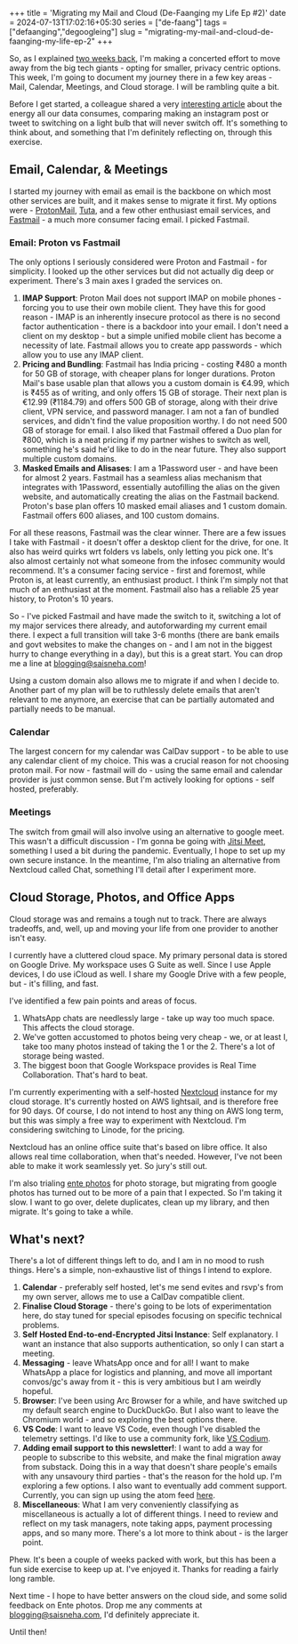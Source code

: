 +++
title = 'Migrating my Mail and Cloud (De-Faanging my Life Ep #2)'
date = 2024-07-13T17:02:16+05:30
series = ["de-faang"]
tags = ["defaanging","degoogleing"]
slug = "migrating-my-mail-and-cloud-de-faanging-my-life-ep-2"
+++

So, as I explained [two weeks back](/2024/06/de-faanging-and-de-googling-my-life-ep-%231-framework-and-dragons/), I'm making a concerted effort to move away from the big tech giants - opting for smaller, privacy centric options. This week, I'm going to document my journey there in a few key areas - Mail, Calendar, Meetings, and Cloud storage. I will be rambling quite a bit. 

Before I get started, a colleague shared a very [interesting article](https://www.msn.com/en-us/news/technology/every-time-you-post-to-instagram-you-re-turning-on-a-light-bulb-forever/ar-BB1ptAbW) about the energy all our data consumes, comparing making an instagram post or tweet to switching on a light bulb that will never switch off. It's something to think about, and something that I'm definitely reflecting on, through this exercise.

## Email, Calendar, & Meetings

I started my journey with email as email is the backbone on which most other services are built, and it makes sense to migrate it first. My options were - [ProtonMail](https://proton.me/mail), [Tuta](https://tuta.com/), and a few other enthusiast email services, and [Fastmail](https://fastmail.com) - a much more consumer facing email. I picked Fastmail.

### Email: Proton vs Fastmail

The only options I seriously considered were Proton and Fastmail - for simplicity. I looked up the other services but did not actually dig deep or experiment. There's 3 main axes I graded the services on.

1. **IMAP Support**: Proton Mail does not support IMAP on mobile phones - forcing you to use their own mobile client. They have this for good reason - IMAP is an inherently insecure protocol as there is no second factor authentication - there is a backdoor into your email. I don't need a client on my desktop - but a simple unified mobile client has become a necessity of late. Fastmail allows you to create app passwords - which allow you to use any IMAP client.
2. **Pricing and Bundling**: Fastmail has India pricing - costing ₹480 a month for 50 GB of storage, with cheaper plans for longer durations. Proton Mail's base usable plan that allows you a custom domain is €4.99, which is ₹455 as of writing, and only offers 15 GB of storage. Their next plan is €12.99 (₹1184.79) and offers 500 GB of storage, along with their drive client, VPN service, and password manager. I am not a fan of bundled services, and didn't find the value proposition worthy. I do not need 500 GB of storage for email. I also liked that Fastmail offered a Duo plan for ₹800, which is a neat pricing if my partner wishes to switch as well, something he's said he'd like to do in the near future. They also support multiple custom domains.
3. **Masked Emails and Alisases**: I am a 1Password user - and have been for almost 2 years. Fastmail has a seamless alias mechanism that integrates with 1Password, essentially autofilling the alias on the given website, and automatically creating the alias on the Fastmail backend. Proton's base plan offers 10 masked email aliases and 1 custom domain. Fastmail offers 600 aliases, and 100 custom domains. 

For all these reasons, Fastmail was the clear winner. There are a few issues I take with Fastmail - it doesn't offer a desktop client for the drive, for one. It also has weird quirks wrt folders vs labels, only letting you pick one. It's also almost certainly not what someone from the infosec community would recommend. It's a consumer facing service - first and foremost, while Proton is, at least currently, an enthusiast product. I think I'm simply not that much of an enthusiast at the moment. Fastmail also has a reliable 25 year history, to Proton's 10 years.

So - I've picked Fastmail and have made the switch to it, switching a lot of my major services there already, and autoforwarding my current email there. I expect a full transition will take 3-6 months (there are bank emails and govt websites to make the changes on - and I am not in the biggest hurry to change everything in a day), but this is a great start. You can drop me a line at [blogging@saisneha.com](mailto:blogging@saisneha.com)!

Using a custom domain also allows me to migrate if and when I decide to. Another part of my plan will be to ruthlessly delete emails that aren't relevant to me anymore, an exercise that can be partially automated and partially needs to be manual. 


### Calendar

The largest concern for my calendar was CalDav support - to be able to use any calendar client of my choice. This was a crucial reason for not choosing proton mail. For now - fastmail will do - using the same email and calendar provider is just common sense. But I'm actively looking for options - self hosted, preferably.

### Meetings

The switch from gmail will also involve using an alternative to google meet. This wasn't a difficult discussion - I'm gonna be going with [Jitsi Meet](https://meet.jit.si), something I used a bit during the pandemic. Eventually, I hope to set up my own secure instance. In the meantime, I'm also trialing an alternative from Nextcloud called Chat, something I'll detail after I experiment more.

## Cloud Storage, Photos, and Office Apps

Cloud storage was and remains a tough nut to track. There are always tradeoffs, and, well, up and moving your life from one provider to another isn't easy.

I currently have a cluttered cloud space. My primary personal data is stored on Google Drive. My workspace uses G Suite as well. Since I use Apple devices, I do use iCloud as well. I share my Google Drive with a few people, but - it's filling, and fast. 

I've identified a few pain points and areas of focus.

1. WhatsApp chats are needlessly large - take up way too much space. This affects the cloud storage.
2. We've gotten accustomed to photos being very cheap - we, or at least I, take too many photos instead of taking the 1 or the 2. There's a lot of storage being wasted.
3. The biggest boon that Google Workspace provides is Real Time Collaboration. That's hard to beat.

I'm currently experimenting with a self-hosted [Nextcloud](https://nextcloud.com) instance for my cloud storage. It's currently hosted on AWS lightsail, and is therefore free for 90 days. Of course, I do not intend to host any thing on AWS long term, but this was simply a free way to experiment with Nextcloud. I'm considering switching to Linode, for the pricing.

Nextcloud has an online office suite that's based on libre office. It also allows real time collaboration, when that's needed. However, I've not been able to make it work seamlessly yet. So jury's still out. 

I'm also trialing [ente photos](https://ente.io) for photo storage, but migrating from google photos has turned out to be more of a pain that I expected. So I'm taking it slow. I want to go over, delete duplicates, clean up my library, and then migrate. It's going to take a while.

## What's next?

There's a lot of different things left to do, and I am in no mood to rush things. Here's a simple, non-exhaustive list of things I intend to explore.

1. **Calendar** - preferably self hosted, let's me send evites and rsvp's from my own server, allows me to use a CalDav compatible client.
2. **Finalise Cloud Storage** - there's going to be lots of experimentation here, do stay tuned for special episodes focusing on specific technical problems.
3. **Self Hosted End-to-end-Encrypted Jitsi Instance**: Self explanatory. I want an instance that also supports authentication, so only I can start a meeting.
4. **Messaging** - leave WhatsApp once and for all! I want to make WhatsApp a place for logistics and planning, and move all important convos/gc's away from it - this is very ambitious but I am weirdly hopeful.
5. **Browser**: I've been using Arc Browser for a while, and have switched up my default search engine to DuckDuckGo. But I also want to leave the Chromium world - and so exploring the best options there.
6. **VS Code**: I want to leave VS Code, even though I've disabled the telemetry settings. I'd like to use a community fork, like [VS Codium](https://vscodium.com/).
7. **Adding email support to this newsletter!**: I want to add a way for people to subscribe to this website, and make the final migration away from substack. Doing this in a way that doesn't share people's emails with any unsavoury third parties - that's the reason for the hold up. I'm exploring a few options. I also want to eventually add comment support. Currently, you can sign up using the atom feed [here](https://saisneha.com/posts/index.xml).
8. **Miscellaneous**: What I am very conveniently classifying as miscellaneous is actually a lot of different things. I need to review and reflect on my task managers, note taking apps, payment processing apps, and so many more. There's a lot more to think about - is the larger point.

Phew. It's been a couple of weeks packed with work, but this has been a fun side exercise to keep up at. I've enjoyed it. Thanks for reading a fairly long ramble.

Next time - I hope to have better answers on the cloud side, and some solid feedback on Ente photos. Drop me any comments at [blogging@saisneha.com](mailto:blogging@saisneha.com), I'd definitely appreciate it.

Until then!

